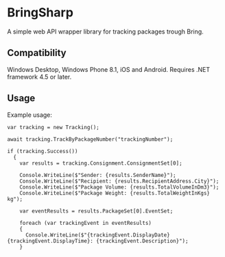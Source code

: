 # BringSharp
A simple web API wrapper library for tracking packages trough Bring.

## Compatibility
Windows Desktop, Windows Phone 8.1, iOS and Android. Requires .NET framework 4.5 or later.

## Usage
Example usage:
```
var tracking = new Tracking();

await tracking.TrackByPackageNumber("trackingNumber");

if (tracking.Success())
  {
    var results = tracking.Consignment.ConsignmentSet[0];

    Console.WriteLine($"Sender: {results.SenderName}");
    Console.WriteLine($"Recipient: {results.RecipientAddress.City}");
    Console.WriteLine($"Package Volume: {results.TotalVolumeInDm3}");
    Console.WriteLine($"Package Weight: {results.TotalWeightInKgs} kg");

    var eventResults = results.PackageSet[0].EventSet;

    foreach (var trackingEvent in eventResults)
    {
      Console.WriteLine($"{trackingEvent.DisplayDate} {trackingEvent.DisplayTime}: {trackingEvent.Description}");
    }
```

